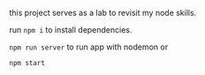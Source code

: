 this project serves as a lab to revisit my node skills.

run `npm i` to install dependencies.

`npm run server` to run app with nodemon or

`npm start`

